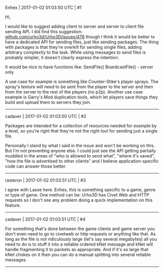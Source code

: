 Enhex | 2017-01-02 01:03:50 UTC | #1

Hi,

I would like to suggest adding client to server and server to client file sending API.
I did find this suggestion: [github.com/urho3d/Urho3D/issues/476](https://github.com/urho3d/Urho3D/issues/476) though I think it would be better to have a dedicated API for sending files, just like sending packages.
The thing with packages is that they're overkill for sending single files, adding arbitrary complexity to the task. While using messages to send files is probably simpler, it doesn't clearly express the intention.

It would be nice to have functions like:
SendFile()
BoardcastFile() - server only

A use case for example is something like Counter-Stike's player sprays. The spray's texture will need to be sent from the player to the server and then from the server to the rest of the players (no p2p).
Another use case example is Garry's Mod duplication tools, which let players save things they build and upload them to servers they join.

-------------------------

cadaver | 2017-01-02 01:03:50 UTC | #2

Packages are intended for a collection of resources needed for example by a level, so you're right that they're not the right tool for sending just a single file.

Personally I stand by what I said in the issue and won't be working on this. But I'm not preventing anyone else. I could just see the API getting partially muddled in the areas of "who is allowed to send what", "where it's saved", "how the file is advertised to other clients" and I believe application-specific code can answer those better.

-------------------------

rasteron | 2017-01-02 01:03:51 UTC | #3

I agree with Lasse here. Enhex, this is something specific to a game, genre or type of game. One method can be: Urho3D has Civet Web and HTTP requests so I don't see any problem doing a quick implementation on this feature.

-------------------------

cadaver | 2017-01-02 01:03:51 UTC | #4

For something that's done between the game clients and game server you don't even need to go to civetweb or http requests or anything like that. As long as the file is not ridiculously large (let's say several megabytes) all you need to do is to stuff it into a reliable ordered kNet message and kNet will handle fragmenting it to packets as appropriate. And if it's so large that kNet chokes on it then you can do a manual splitting into several reliable messages.

-------------------------

